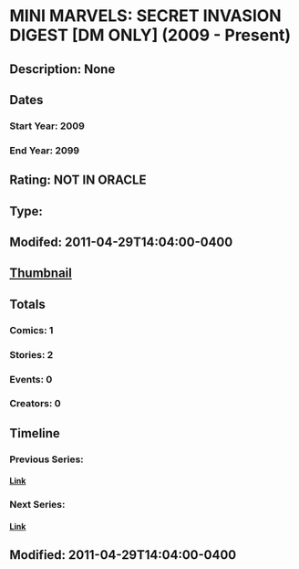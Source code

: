 # MINI MARVELS: SECRET INVASION DIGEST [DM ONLY] (2009 - Present)
## Description: None
## Dates
### Start Year: 2009
### End Year: 2099
## Rating: NOT IN ORACLE
## Type: 
## Modifed: 2011-04-29T14:04:00-0400
## [Thumbnail](http://i.annihil.us/u/prod/marvel/i/mg/e/70/4bb5d1a8ae0a4.jpg)
## Totals
### Comics: 1
### Stories: 2
### Events: 0
### Creators: 0
## Timeline
### Previous Series: 
#### [Link]()
### Next Series: 
#### [Link]()
## Modified: 2011-04-29T14:04:00-0400